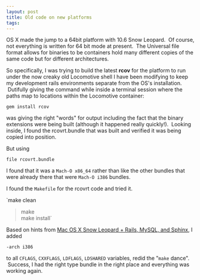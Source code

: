 ```yaml
---
layout: post
title: Old code on new platforms
tags: 
---
```

OS X made the jump to a 64bit platform with 10.6 Snow Leopard.  Of course, not
everything is written for 64 bit mode at present.  The Universal file format
allows for binaries to be containers hold many different copies of the same
code but for different architectures.

So specifically, I was trying to build the latest **rcov** for the platform to
run under the now creaky old Locomotive shell I have been modifying to keep my
development rails environments separate from the OS's installation.  Dutifully
giving the command while inside a terminal session where the paths map to
locations within the Locomotive container:

`gem install rcov`

was giving the right "words" for output including the fact that the binary
extensions were being built (although it happened really quickly!).  Looking
inside, I found the rcovrt.bundle that was built and verified it was being
copied into position.

But using

`file rcovrt.bundle`

I found that it was a `Mach-O x86_64` rather than like the other bundles that
were already there that were `Mach-O i386` bundles.

I found the `Makefile` for the rcovrt code and tried it.

`make clean

> make<br> make install`

Based on hints from [Mac OS X Snow Leopard + Rails, MySQL, and Sphinx][1], I
added

`-arch i386`

to all `CFLAGS`, `CXXFLAGS`, `LDFLAGS`, `LDSHARED` variables, redid the
"`make` dance".  Success, I had the right type bundle in the right place and
everything was working again.

[1]: http://blog.d27n.com/2009/08/26/mac-os-x-snow-leopard-rails-mysql-and-sphinx/

